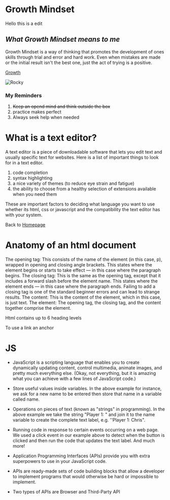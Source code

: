 # Growth Mindset

Hello this is a edit

## *What Growth Mindset means to me*

Growth Mindset is a way of thinking that promotes the development of ones skills through trial and error and hard work. Even when mistakes are made or the initial result isn't the best one, just the act of trying is a positive.

[Growth](https://hbr.org/2016/01what-having-a-growth-mindset-actually-means)

![Rocky](https://www.visitphilly.com/wp-content/uploads/2018/02/RockyStatue_J_Fusco_01_2200x1237-1600x897.jpg)

### **My Reminders**

1. ~~Keep an opend mind and think outside the box~~
2. practice makes perfect
3. Always seek help when needed

# What is a text editor? #

A text editor is a piece of downloadable software that lets you edit text and usually specific text for websites.
Here is a list of important things to look for in a text editor.

1. code completion
2. syntax highlighting
3. a nice variety of themes (to reduce eye strain and fatigue)
4. the ability to choose from a healthy selection of extensions available when you need them

These are important factors to deciding what language you want to use whether its html, css or javascript and the compatibility the
text editor has with your system.

Back to [Homepage](https://wdec11.github.io/Reading-Notes/Homepage.md)

# Anatomy of an html document #

The opening tag: This consists of the name of the element (in this case, p), wrapped in opening and closing angle brackets. This states where the element begins or starts to take effect — in this case where the paragraph begins.
The closing tag: This is the same as the opening tag, except that it includes a forward slash before the element name. This states where the element ends — in this case where the paragraph ends. Failing to add a closing tag is one of the standard beginner errors and can lead to strange results.
The content: This is the content of the element, which in this case, is just text.
The element: The opening tag, the closing tag, and the content together comprise the element.

Html contains up to 6 heading levels

To use a link an anchor <a>

# JS #

* JavaScript is a scripting language that enables you to create dynamically updating content, control multimedia, animate images, and pretty much everything else. (Okay, not everything, but it is amazing what you can achieve with a few lines of JavaScript code.)

* Store useful values inside variables. In the above example for instance, we ask for a new name to be entered then store that name in a variable called name.

* Operations on pieces of text (known as "strings" in programming). In the above example we take the string "Player 1: " and join it to the name variable to create the complete text label, e.g. ''Player 1: Chris".

* Running code in response to certain events occurring on a web page. We used a click event in our example above to detect when the button is clicked and then run the code that updates the text label.
And much more!

* Application Programming Interfaces (APIs) provide you with extra superpowers to use in your JavaScript code.

* APIs are ready-made sets of code building blocks that allow a developer to implement programs that would otherwise be hard or impossible to implement.

* Two types of APIs are Browser and Third-Party API 
